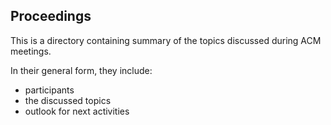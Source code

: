 ## Proceedings

This is a directory containing summary of the topics discussed during ACM meetings.

In their general form, they include:
* participants
* the discussed topics
* outlook for next activities
